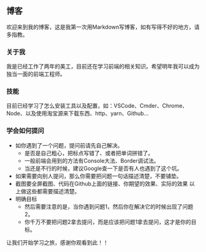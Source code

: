 ## 博客
欢迎来到我的博客，这是我第一次用Markdown写博客，如有写得不好的地方，请多指教。

### 关于我
我是已经工作了两年的美工，目前还在学习前端的相关知识。希望明年我可以成为独当一面的前端工程师。

### 技能
目前已经学习了怎么安装工具以及配置，如：VSCode、Cmder、Chrome、Node、以及使用淘宝源来下载东西、http、yarn、Github...

### 学会如何提问
- 如你遇到了一个问题，提问前请先自己解决。
  + 是否是自己粗心，把标点写错了、或者把单词拼错了。
  + 一般前端会用到的方法有Console大法、Border调试法。
  + 当还是不行的时候，建议Google查一下是否有人也遇到了这个坑。
- 如果需要向别人提问，那么你需要把问题一句话描述清楚，不要铺垫。
- 截图要全屏截图、代码在Github上面的链接、你期望的效果、实际的效果
以上做这些都需要描述清楚。
- 明确目标
  + 然后需要注意的是，当你遇到问题1，然后你在解决它的时候出现了问题2。
  + 你千万不要把问题2拿去提问，而是应该把问题1拿去提问，这才是你的目标。

让我们开始学习之旅，感谢你观看到此！！

